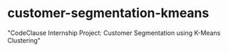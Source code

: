 # customer-segmentation-kmeans
"CodeClause Internship Project: Customer Segmentation using K-Means Clustering"

